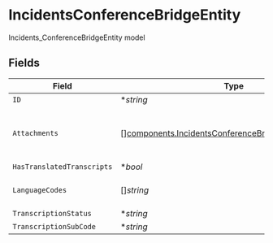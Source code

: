 # IncidentsConferenceBridgeEntity

Incidents_ConferenceBridgeEntity model


## Fields

| Field                                                                                                                          | Type                                                                                                                           | Required                                                                                                                       | Description                                                                                                                    |
| ------------------------------------------------------------------------------------------------------------------------------ | ------------------------------------------------------------------------------------------------------------------------------ | ------------------------------------------------------------------------------------------------------------------------------ | ------------------------------------------------------------------------------------------------------------------------------ |
| `ID`                                                                                                                           | **string*                                                                                                                      | :heavy_minus_sign:                                                                                                             | N/A                                                                                                                            |
| `Attachments`                                                                                                                  | [][components.IncidentsConferenceBridgeEntityAttachment](../../models/components/incidentsconferencebridgeentityattachment.md) | :heavy_minus_sign:                                                                                                             | A list of objects attached to this item. Can be one of: LinkEntity, CustomerSupportIssueEntity, or GenericAttachmentEntity     |
| `HasTranslatedTranscripts`                                                                                                     | **bool*                                                                                                                        | :heavy_minus_sign:                                                                                                             | N/A                                                                                                                            |
| `LanguageCodes`                                                                                                                | []*string*                                                                                                                     | :heavy_minus_sign:                                                                                                             | A list of language codes that have translated transcripts for this conference bridge                                           |
| `TranscriptionStatus`                                                                                                          | **string*                                                                                                                      | :heavy_minus_sign:                                                                                                             | N/A                                                                                                                            |
| `TranscriptionSubCode`                                                                                                         | **string*                                                                                                                      | :heavy_minus_sign:                                                                                                             | N/A                                                                                                                            |